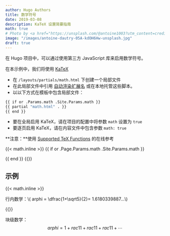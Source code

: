 ```yaml
---
author: Hugo Authors
title: 数学符号
date: 2019-03-08
description: KaTeX 设置简要指南
math: true
# Photo by <a href="https://unsplash.com/@antoine1003?utm_content=creditCopyText&utm_medium=referral&utm_source=unsplash">Antoine Dautry</a> on <a href="https://unsplash.com/photos/mathematics-computation-05A-kdOH6Hw?utm_content=creditCopyText&utm_medium=referral&utm_source=unsplash">Unsplash</a>
image: "/images/antoine-dautry-05A-kdOH6Hw-unsplash.jpg"
draft: true
---
```


在 Hugo 项目中，可以通过使用第三方 JavaScript 库来启用数学符号。
<!--more-->

在本示例中，我们将使用 [KaTeX](https://katex.org/)

- 在 `/layouts/partials/math.html` 下创建一个局部文件
- 在此局部文件中引用 [自动渲染扩展名](https://katex.org/docs/autorender.html) 或在本地托管这些脚本。
- 以以下方式在模板中包含局部文件：

```bash
{{ if or .Params.math .Site.Params.math }}
{{ partial "math.html" . }}
{{ end }}
```

- 要在全局启用 KaTeX，请在项目的配置中将参数 `math` 设置为 `true`
- 要逐页启用 KaTeX，请在内容文件中包含参数 `math: true`

**注意：**使用 [Supported TeX Functions](https://katex.org/docs/supported.html) 的在线参考

{{< math.inline >}}
{{ if or .Page.Params.math .Site.Params.math }}
<!-- KaTeX -->
<link rel="stylesheet" href="https://cdn.jsdelivr.net/npm/katex@0.16.9/dist/katex.min.css" integrity="sha384-n8MVd4RsNIU0tAv4ct0nTaAbDJwPJzDEaqSD1odI+WdtXRGWt2kTvGFasHpSy3SV" crossorigin="anonymous">
<script defer src="https://cdn.jsdelivr.net/npm/katex@0.16.9/dist/katex.min.js" integrity="sha384-XjKyOOlGwcjNTAIQHIpgOno0Hl1YQqzUOEleOLALmuqehneUG+vnGctmUb0ZY0l8" crossorigin="anonymous"></script>
<script defer src="https://cdn.jsdelivr.net/npm/katex@0.16.9/dist/contrib/auto-render.min.js" integrity="sha384-+VBxd3r6XgURycqtZ117nYw44OOcIax56Z4dCRWbxyPt0Koah1uHoK0o4+/RRE05" crossorigin="anonymous" onload="renderMathInElement(document.body);"></script>
{{ end }}
{{</ math.inline >}}

## 示例

{{< math.inline >}}
<p>
行内数学：\( arphi = \dfrac{1+\sqrt5}{2}= 1.6180339887…\)
</p>
{{</ math.inline >}}

块级数学：
$$
  arphi = 1+rac{1} {1+rac{1} {1+rac{1} {1+\cdots} } }
$$
